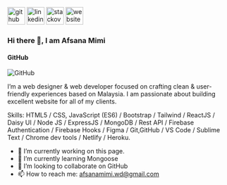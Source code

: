 [<img src='https://cdn.jsdelivr.net/npm/simple-icons@3.0.1/icons/github.svg' alt='github' height='40'>](https://github.com/https://github.com/Mimi-Afsana)  [<img src='https://cdn.jsdelivr.net/npm/simple-icons@3.0.1/icons/linkedin.svg' alt='linkedin' height='40'>](https://www.linkedin.com/in/https://www.linkedin.com/in/afsana-mimi-547831240//)  [<img src='https://cdn.jsdelivr.net/npm/simple-icons@3.0.1/icons/stackoverflow.svg' alt='stackoverflow' height='40'>](https://stackoverflow.com/users/https://stackoverflow.com/)  [<img src='https://cdn.jsdelivr.net/npm/simple-icons@3.0.1/icons/icloud.svg' alt='website' height='40'>](https://merry-gumdrop-2a18b5.netlify.app/)  

### Hi there 👋, I am Afsana Mimi
#### GitHub
![GitHub](https://i.ibb.co/VvDyby6/IMG-20220702-193420-removebg-preview.png)

I’m a web designer & web developer focused on crafting clean & user-friendly experiences based on Malaysia. I am passionate about building excellent website for all of my clients.

Skills: HTML5 / CSS, JavaScript (ES6) / Bootstrap / Tailwind / ReactJS / Daisy UI / Node JS / ExpressJS / MongoDB / Rest API / Firebase Authentication / Firebase Hooks / Figma / Git,GitHub / VS Code / Sublime Text / Chrome dev tools /  Netlify / Heroku.

- 🔭 I’m currently working on this page. 
- 🌱 I’m currently learning Mongoose 
- 👯 I’m looking to collaborate on GitHub 
- 📫 How to reach me: afsanamimi.wd@gmail.com 





